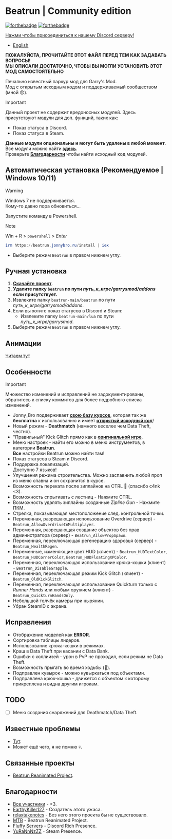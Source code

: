 # Beatrun | Community edition

[![forthebadge](https://forthebadge.com/images/featured/featured-powered-by-electricity.svg)](https://forthebadge.com)
[![forthebadge](https://forthebadge.com/images/badges/powered-by-black-magic.svg)](https://forthebadge.com)

[Нажми чтобы присоединиться к нашему Discord серверу!](https://discord.gg/93Psubbgsg)

* [English](./README.md)

**ПОЖАЛУЙСТА, ПРОЧИТАЙТЕ ЭТОТ ФАЙЛ ПЕРЕД ТЕМ КАК ЗАДАВАТЬ ВОПРОСЫ!**\
**МЫ ОПИСАЛИ ДОСТАТОЧНО, ЧТОБЫ ВЫ МОГЛИ УСТАНОВИТЬ ЭТОТ МОД САМОСТОЯТЕЛЬНО**

Печально известный паркур мод для Garry's Mod.\
Мод с открытым исходным кодом и поддерживаемый сообществом (мной 😞).

> [!IMPORTANT]
> Данный проект не содержит вредоносных модулей. Здесь присутствуют модули для доп. функций, таких как:
>
> * Показ статуса в Discord.
> * Показ статуса в Steam.
>
> **Данные модули опциональны и могут быть удалены в любой момент.**\
> Все модули можно найти **[здесь](https://github.com/JonnyBro/beatrun/tree/main/lua/bin)**.\
> Проверьте **[Благодарности](#благодарности)** чтобы найти исходный код модулей.

## Автоматическая установка (Рекомендуемое | Windows 10/11)

> [!WARNING]
> Windows 7 не поддерживается.\
> Кому-то давно пора обновиться...

Запустите команду в Powershell.
> [!NOTE]
> Win + R > `powershell` > *Enter*

```powershell
irm https://beatrun.jonnybro.ru/install | iex
```

* Выберите режим `Beatrun` в правом нижнем углу.

## Ручная установка

1. **[Скачайте проект](https://github.com/JonnyBro/beatrun/archive/refs/heads/master.zip)**.
2. **Удалите папку `beatrun` по пути *путь_к_игре/garrysmod/addons* если присутствует.**
3. Извлеките папку `beatrun-main/beatrun` по пути *путь_к_игре/garrysmod/addons*.
4. Если вы хотите показ статусов в Discord и Steam:
   * Извлеките папку `beatrun-main/lua` по пути *путь_к_игре/garrysmod*.
5. Выберите режим `Beatrun` в правом нижнем углу.

## Анимации

[Читаем тут](beatrun/README.md)

## Особенности

> [!IMPORTANT]
> Множество изменений и исправлений не задокументированы, обратитесь к списку коммитов для более подробного списка изменений.

* Jonny_Bro поддерживает **[свою базу курсов](https://courses.jonnybro.ru)**, которая так же **бесплатна** к использованию и имеет **[открытый исходный код](https://git.jonnybro.ru/jonny_bro/beatrun-courses-server-express)**!
* Новый режим - **Deathmatch** (намного веселее чем Data Theft, честно).
* "Правильный" Kick Glitch прямо как в **[оригинальной игре](https://www.youtube.com/watch?v=zK5y3NBUStc)**.
* Меню настроек - найти его можно в меню инструментов, в категории **Beatrun**.\
  **Все** настройки Beatrun можно найти там!
* Показ статусов в Steam и Discord.
* Поддержка локализаций.\
  Доступно 7 языков!
* Улучшения режима строительства.
  Можно заспавнить любой проп из меню спавна и он сохранится в курсе.
* Возможность переката после зиплайнов на CTRL 🤯 (спасибо c4nk <3).
* Возможность спрыгивать с лестниц - Нажмите CTRL.
* Возможность удалять зиплайны созданные *Zipline Gun* - Нажмите ПКМ.
* Стрелка, показывающая местоположение след. контрольной точки.
* Переменная, разрешающая использование Overdrive (сервер) - `Beatrun_AllowOverdriveInMultiplayer`.
* Переменная, разрешающая создание объектов без прав администратора (сервер) - `Beatrun_AllowPropSpawn`.
* Переменная, переключающая регенерацию здоровья (сервер) - `Beatrun_HealthRegen`.
* Переменные, изменяющие цвет HUD (клиент) - `Beatrun_HUDTextColor`, `Beatrun_HUDCornerColor`, `Beatrun_HUDFloatingXPColor`.
* Переменная, переключающая использование крюка-кошки (клиент) - `Beatrun_DisableGrapple`.
* Переменная, переключающая режим Kick Glitch (клиент) - `Beatrun_OldKickGlitch`.
* Переменная, переключающая использование Quickturn только с *Runner Hands* или любым оружием (клиент) - `Beatrun_QuickturnHandsOnly`.
* Небольшой толчёк камеры при нырянии.
* Убран SteamID с экрана.

## Исправления

* Отображение моделей как **ERROR**.
* Сортировка таблицы лидеров.
* Использование крюка-кошки в режимах.
* Краш в Data Theft при касании с Data Bank.
* Ошибки с коллиизей - урон в PvP не проходил, если режим не Data Theft.
* Возможность прыгать во время ходьбы (🤷).
* Подправлен кувырок - можно кувыркаться под объектами.
* Подправлена крюк-кошка - движется с объектом к которому прикреплена и видна другим игрокам.

## TODO

* [ ] Меню создания снаряжений для Deathmatch/Data Theft.

## Известные проблемы

* [Тут](https://github.com/JonnyBro/beatrun/issues).
* Может ещё чего, я не помню 💀.

## Связанные проекты

* [Beatrun Reanimated Project](https://github.com/JonnyBro/beatrun-anims).

## Благодарности

* [Все участники](https://github.com/JonnyBro/beatrun/graphs/contributors) - <3.
* [EarthyKiller127](https://www.youtube.com/channel/UCiFqPwGo4x0J65xafIaECDQ) - Создатель этого ужаса.
* [relaxtakenotes](https://github.com/relaxtakenotes) - Без него этого проекта бы не существовало.
* [MTB](https://www.youtube.com/@MTB396) - Beatrun Reanimated Project.
* [Fluffy Servers](https://github.com/fluffy-servers/gmod-discord-rpc) - Discord Rich Presence.
* [YuRaNnNzZZ](https://github.com/YuRaNnNzZZ/gmcl_steamrichpresencer) - Steam Presence.
